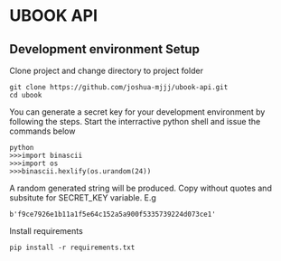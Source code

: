 # UBOOK API

## Development environment Setup
Clone project and change directory to project folder

```
git clone https://github.com/joshua-mjjj/ubook-api.git
cd ubook
```

You can generate a secret key for your development environment by following the steps.
Start the interractive python shell and issue the commands below

```
python
>>>import binascii
>>>import os
>>>binascii.hexlify(os.urandom(24))
```

A random generated string will be produced. Copy without quotes and subsitute for
SECRET_KEY variable. E.g
```
b'f9ce7926e1b11a1f5e64c152a5a900f5335739224d073ce1'
```

Install requirements
```
pip install -r requirements.txt
```